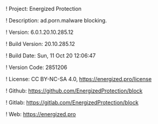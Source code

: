 ! Project: Energized Protection

! Description: ad.porn.malware blocking.

! Version: 6.0.1.20.10.285.12

! Build Version: 20.10.285.12

! Build Date: Sun, 11 Oct 20 12:06:47

! Version Code: 2851206

! License: CC BY-NC-SA 4.0, https://energized.pro/license

! Github: https://github.com/EnergizedProtection/block

! Gitlab: https://gitlab.com/EnergizedProtection/block


! Web: https://energized.pro
